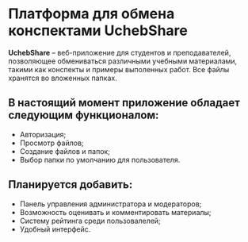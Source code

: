 # Платформа для обмена конспектами UchebShare
**UchebShare** – веб-приложение для студентов и преподавателей, позволяющее обмениваться различными учебными материалами, такими как конспекты и примеры выполенных работ. Все файлы хранятся во вложенных папках.


## В настоящий момент приложение обладает следующим функционалом:
+ Авторизация;
+ Просмотр файлов;
+ Создание файлов и папок;
+ Выбор папки по умолчанию для пользователя.


## Планируется добавить:
+ Панель управления администратора и модераторов;
+ Возможность оценивать и комментировать материалы;
+ Систему рейтинга среди пользовалелей;
+ Удобный интерфейс.
